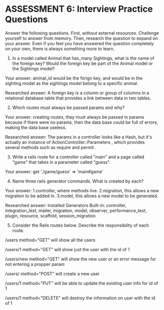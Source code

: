 # ASSESSMENT 6: Interview Practice Questions
Answer the following questions. First, without external resources. Challenge yourself to answer from memory. Then, research the question to expand on your answer. Even if you feel you have answered the question completely on your own, there is always something more to learn.

1. In a model called Animal that has_many Sightings, what is the name of the foreign key? Would the foreign key be part of the Animal model or the Sightings model?

  Your answer: animal_id would be the forign key, and would be in the sighting model as the sightings model belong to a specific animal. 

  Researched answer: A foreign key is a column or group of columns in a relational database table that provides a link between data in two tables.



2. Which routes must always be passed params and why?

  Your answer: creating routes, they must always be passed in params because if there were no params, then the data base could be full of errors, making the data base useless.

  Researched answer: The params in a controller looks like a Hash, but it's actually an instance of ActionController::Parameters , which provides several methods such as require and permit .



3. Write a rails route for a controller called "main" and a page called "game" that takes in a parameter called "guess".

  Your answer: get './game/guess' => 'main#game'



4. Name three rails generator commands. What is created by each?

  Your answer: 1.controller, where methods live. 2.migration, this allows a new migration to be added in. 3.model, this allows a new model to be generated. 

  Researched answer: Installed Generators
  Built-in: controller, integration_test, mailer, migration, model, observer, performance_test, plugin, resource, scaffold, session_migration



5. Consider the Rails routes below. Describe the responsibility of each route.

/users        method="GET"   will show all the users

/users/1      method="GET"   will show just the user with the id of 1

/users/new    method="GET"   will show the new user or an error message for not entering a propper param

/users/       method="POST"  will create a new user   

/users/1      method="PUT"   will be able to update the existing user info for id of 1

/users/1      method="DELETE" will destroy the information on user with the id of 1
